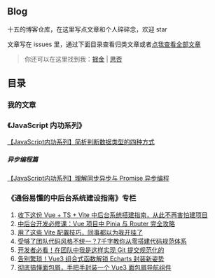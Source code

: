 ## Blog
十五的博客仓库，在这里写点文章和个人碎碎念，欢迎 star

文章写在 issues 里，通过下面目录查看归类文章或者[点我查看全部文章](https://github.com/QFifteen/Blog/issues)

>你还可以在这里找到我：[掘金](https://juejin.cn/user/343495027727229/posts) | [思否](https://segmentfault.com/u/qfifteen)

## 目录

### 我的文章

### 《JavaScript 内功系列》

[【JavaScript内功系列】简析判断数据类型的四种方式](https://github.com/QFifteen/Blog/issues/8)

##### 异步编程篇
[【JavaScript内功系列】理解同步异步与 Promise 异步编程](https://github.com/QFifteen/Blog/issues/9)

### 《通俗易懂的中后台系统建设指南》专栏
1. [收下这份 Vue + TS + Vite 中后台系统搭建指南，从此不再害怕建项目](https://github.com/QFifteen/Blog/issues/1)
2. [中后台开发必修课：Vue 项目中 Pinia 与 Router 完全攻略](https://github.com/QFifteen/Blog/issues/2)
3. [用了这些 Vite 配置技巧，同事都以为我开挂了](https://github.com/QFifteen/Blog/issues/3)
4. [受够了团队代码风格不统一？7千字教你从零搭建代码规范体系](https://github.com/QFifteen/Blog/issues/4)
5. [开发者必看！在团队中我是这样实现 Git 提交规范化的](https://github.com/QFifteen/Blog/issues/5)
6. [告别繁琐！Vue3 组合式函数解锁 Echarts 封装新姿势](https://github.com/QFifteen/Blog/issues/6)
7. [彻底搞懂面包屑，手把手封装一个 Vue3 面包屑导航组件](https://github.com/QFifteen/Blog/issues/7)
